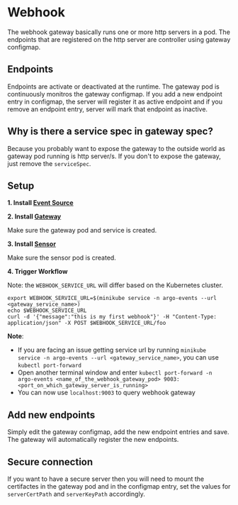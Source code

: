# Webhook

The webhook gateway basically runs one or more http servers in a pod.
The endpoints that are registered on the http server are controller using gateway configmap.

## Endpoints
Endpoints are activate or deactivated at the runtime. The gateway pod
is continuously monitros the gateway configmap. If you add a new endpoint entry in configmap, the server will register it as
active endpoint and if you remove an endpoint entry, server will mark that endpoint as inactive.

## Why is there a service spec in gateway spec?
Because you probably want to expose the gateway to the outside world as gateway pod running is http server/s. 
If you don't to expose the gateway, just remove the `serviceSpec`. 

## Setup

**1. Install  [Event Source](https://github.com/argoproj/argo-events/tree/master/examples/event-sources/webhook.yaml)**

**2. Install [Gateway](https://github.com/argoproj/argo-events/tree/master/examples/gateways/webhook.yaml)**

Make sure the gateway pod and service is created.

**3. Install [Sensor](https://github.com/argoproj/argo-events/tree/master/examples/sensors/webhook.yaml)**

Make sure the sensor pod is created.

**4. Trigger Workflow**

Note: the `WEBHOOK_SERVICE_URL` will differ based on the Kubernetes cluster.
```
export WEBHOOK_SERVICE_URL=$(minikube service -n argo-events --url <gateway_service_name>)
echo $WEBHOOK_SERVICE_URL
curl -d '{"message":"this is my first webhook"}' -H "Content-Type: application/json" -X POST $WEBHOOK_SERVICE_URL/foo
```

<b>Note</b>: 
   * If you are facing an issue getting service url by running `minikube service -n argo-events --url <gateway_service_name>`, you can use `kubectl port-forward`
   * Open another terminal window and enter `kubectl port-forward -n argo-events <name_of_the_webhook_gateway_pod> 9003:<port_on_which_gateway_server_is_running>`
   * You can now use `localhost:9003` to query webhook gateway

## Add new endpoints
Simply edit the gateway configmap, add the new endpoint entries and save. The gateway 
will automatically register the new endpoints.

## Secure connection
If you want to have a secure server then you will need to mount the certifactes in the gateway pod and in 
the configmap entry, set the values for `serverCertPath` and `serverKeyPath` accordingly.
